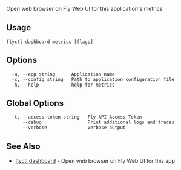 Open web browser on Fly Web UI for this application's metrics

## Usage
~~~
flyctl dashboard metrics [flags]
~~~

## Options

~~~
  -a, --app string      Application name
  -c, --config string   Path to application configuration file
  -h, --help            help for metrics
~~~

## Global Options

~~~
  -t, --access-token string   Fly API Access Token
      --debug                 Print additional logs and traces
      --verbose               Verbose output
~~~

## See Also

* [flyctl dashboard](/docs/flyctl/dashboard/)	 - Open web browser on Fly Web UI for this app

